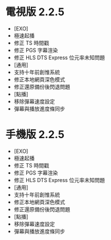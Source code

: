 # 電視版 2.2.5

* [EXO]
* 極速起播
* 修正 TS 時間戳
* 修正 PGS 字幕渲染
* 修正 HLS DTS Express 位元率未知問題
* [通用]
* 支持十年前創惟系統
* 修正本地網頁深色模式
* 修正還原備份後閃退問題
* [點播]
* 移除彈幕速度設定
* 彈幕與播放進度條同步

# 手機版 2.2.5

* [EXO]
* 極速起播
* 修正 TS 時間戳
* 修正 PGS 字幕渲染
* 修正 HLS DTS Express 位元率未知問題
* [通用]
* 支持十年前創惟系統
* 修正本地網頁深色模式
* 修正還原備份後閃退問題
* [點播]
* 移除彈幕速度設定
* 彈幕與播放進度條同步